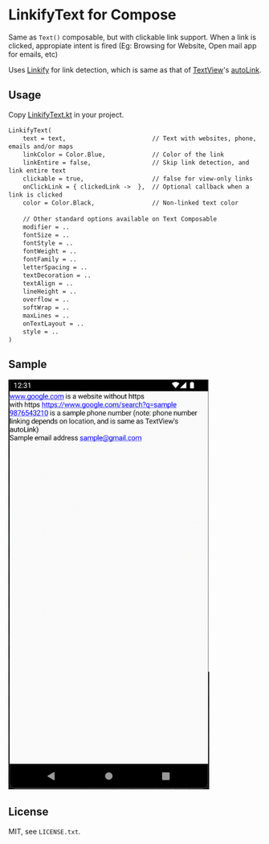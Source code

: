 # LinkifyText for Compose

Same as `Text()` composable, but with clickable link support.
When a link is clicked, appropiate intent is fired (Eg: Browsing for Website, Open mail app for emails, etc)

Uses [Linkify](https://developer.android.com/reference/android/text/util/Linkify) for link detection, which is same as that of [TextView](https://developer.android.com/reference/android/widget/TextView)'s [autoLink](https://developer.android.com/reference/android/widget/TextView#attr_android:autoLink).

## Usage

Copy [LinkifyText.kt](https://github.com/firefinchdev/linkify-text/blob/master/linkifytext/src/main/java/com/linkifytext/LinkifyText.kt) in your project.

```
LinkifyText(
    text = text,                        // Text with websites, phone, emails and/or maps
    linkColor = Color.Blue,             // Color of the link
    linkEntire = false,                 // Skip link detection, and link entire text
    clickable = true,                   // false for view-only links
    onClickLink = { clickedLink ->  },  // Optional callback when a link is clicked
    color = Color.Black,                // Non-linked text color

    // Other standard options available on Text Composable
    modifier = ..
    fontSize = ..
    fontStyle = ..
    fontWeight = ..
    fontFamily = ..
    letterSpacing = ..
    textDecoration = ..
    textAlign = ..
    lineHeight = ..
    overflow = ..
    softWrap = ..
    maxLines = ..
    onTextLayout = ..
    style = ..
)
```

## Sample
<img src="graphics/demo.png" width="400"/>

## License

MIT, see `LICENSE.txt`.
